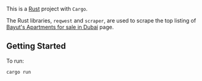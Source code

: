 This is a [Rust](https://www.rust-lang.org/tools/install) project with `Cargo`.

The Rust libraries, `reqwest` and `scraper`, are used to scrape the top listing of [Bayut's Apartments for sale in Dubai](https://www.bayut.com/for-sale/apartments/dubai/) page.

## Getting Started

To run:

`cargo run`